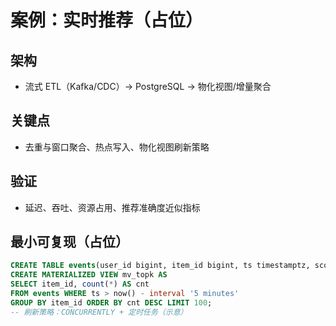 # 案例：实时推荐（占位）

## 架构

- 流式 ETL（Kafka/CDC）→ PostgreSQL → 物化视图/增量聚合

## 关键点

- 去重与窗口聚合、热点写入、物化视图刷新策略

## 验证

- 延迟、吞吐、资源占用、推荐准确度近似指标

## 最小可复现（占位）

```sql
CREATE TABLE events(user_id bigint, item_id bigint, ts timestamptz, score numeric);
CREATE MATERIALIZED VIEW mv_topk AS
SELECT item_id, count(*) AS cnt
FROM events WHERE ts > now() - interval '5 minutes'
GROUP BY item_id ORDER BY cnt DESC LIMIT 100;
-- 刷新策略：CONCURRENTLY + 定时任务（示意）
```
